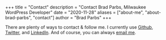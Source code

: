 +++
title = "Contact"
description = "Contact Brad Parbs, Milwaukee WordPress Developer"
date = "2020-11-28"
aliases = ["about-me", "about-brad-parbs", "contact"]
author = "Brad Parbs"
+++

There are plenty of ways to contact & follow me. I currently use [Github](https://github.com/bradp), [Twitter](https://twitter.com/bradparbs), and [LinkedIn](https://www.linkedin.com/in/bradparbs). And of course, you can always [email me](mailto:brad@bradparbs.com).
